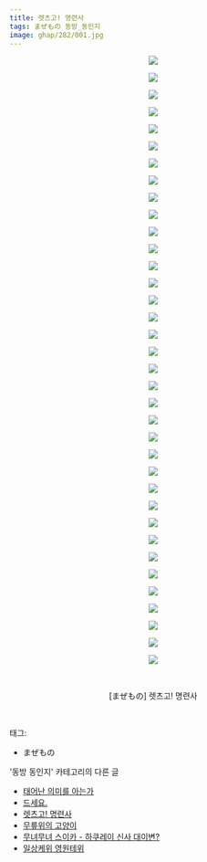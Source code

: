 ```yaml
---
title: 렛츠고! 명련사
tags: まぜもの 동방_동인지
image: ghap/282/001.jpg
---
```

<div class="article">
<p style="text-align: center; clear: none; float: none;"><img src="{{ site.nasurl }}/ghap/282/001.jpg"/></p>
<p style="text-align: center; clear: none; float: none;"><img src="{{ site.nasurl }}/ghap/282/002.jpg"/></p>
<p style="text-align: center; clear: none; float: none;"><img src="{{ site.nasurl }}/ghap/282/003.jpg"/></p>
<p style="text-align: center; clear: none; float: none;"><img src="{{ site.nasurl }}/ghap/282/004.jpg"/></p>
<p style="text-align: center; clear: none; float: none;"><img src="{{ site.nasurl }}/ghap/282/005.jpg"/></p>
<p style="text-align: center; clear: none; float: none;"><img src="{{ site.nasurl }}/ghap/282/006.jpg"/></p>
<p style="text-align: center; clear: none; float: none;"><img src="{{ site.nasurl }}/ghap/282/007.jpg"/></p>
<p style="text-align: center; clear: none; float: none;"><img src="{{ site.nasurl }}/ghap/282/008.jpg"/></p>
<p style="text-align: center; clear: none; float: none;"><img src="{{ site.nasurl }}/ghap/282/009.jpg"/></p>
<p style="text-align: center; clear: none; float: none;"><img src="{{ site.nasurl }}/ghap/282/010.jpg"/></p>
<p style="text-align: center; clear: none; float: none;"><img src="{{ site.nasurl }}/ghap/282/011.jpg"/></p>
<p style="text-align: center; clear: none; float: none;"><img src="{{ site.nasurl }}/ghap/282/012.jpg"/></p>
<p style="text-align: center; clear: none; float: none;"><img src="{{ site.nasurl }}/ghap/282/013.jpg"/></p>
<p style="text-align: center; clear: none; float: none;"><img src="{{ site.nasurl }}/ghap/282/014.jpg"/></p>
<p style="text-align: center; clear: none; float: none;"><img src="{{ site.nasurl }}/ghap/282/015.jpg"/></p>
<p style="text-align: center; clear: none; float: none;"><img src="{{ site.nasurl }}/ghap/282/016.jpg"/></p>
<p style="text-align: center; clear: none; float: none;"><img src="{{ site.nasurl }}/ghap/282/017.jpg"/></p>
<p style="text-align: center; clear: none; float: none;"><img src="{{ site.nasurl }}/ghap/282/018.jpg"/></p>
<p style="text-align: center; clear: none; float: none;"><img src="{{ site.nasurl }}/ghap/282/019.jpg"/></p>
<p style="text-align: center; clear: none; float: none;"><img src="{{ site.nasurl }}/ghap/282/020.jpg"/></p>
<p style="text-align: center; clear: none; float: none;"><img src="{{ site.nasurl }}/ghap/282/021.jpg"/></p>
<p style="text-align: center; clear: none; float: none;"><img src="{{ site.nasurl }}/ghap/282/022.jpg"/></p>
<p style="text-align: center; clear: none; float: none;"><img src="{{ site.nasurl }}/ghap/282/023.jpg"/></p>
<p style="text-align: center; clear: none; float: none;"><img src="{{ site.nasurl }}/ghap/282/024.jpg"/></p>
<p style="text-align: center; clear: none; float: none;"><img src="{{ site.nasurl }}/ghap/282/025.jpg"/></p>
<p style="text-align: center; clear: none; float: none;"><img src="{{ site.nasurl }}/ghap/282/026.jpg"/></p>
<p style="text-align: center; clear: none; float: none;"><img src="{{ site.nasurl }}/ghap/282/027.jpg"/></p>
<p style="text-align: center; clear: none; float: none;"><img src="{{ site.nasurl }}/ghap/282/028.jpg"/></p>
<p style="text-align: center; clear: none; float: none;"><img src="{{ site.nasurl }}/ghap/282/029.jpg"/></p>
<p style="text-align: center; clear: none; float: none;"><img src="{{ site.nasurl }}/ghap/282/030.jpg"/></p>
<p style="text-align: center; clear: none; float: none;"><img src="{{ site.nasurl }}/ghap/282/031.jpg"/></p>
<p style="text-align: center; clear: none; float: none;"><img src="{{ site.nasurl }}/ghap/282/032.jpg"/></p>
<p style="text-align: center; clear: none; float: none;"><img src="{{ site.nasurl }}/ghap/282/033.jpg"/></p>
<p style="text-align: center; clear: none; float: none;"><img src="{{ site.nasurl }}/ghap/282/034.jpg"/></p>
<p style="text-align: center; clear: none; float: none;"><img src="{{ site.nasurl }}/ghap/282/035.jpg"/></p>
<p style="text-align: center; clear: none; float: none;"><img src="{{ site.nasurl }}/ghap/282/036.jpg"/></p>
<p style="text-align: center; clear: none; float: none;"><br/></p>
<p style="text-align: center; clear: none; float: none;">[まぜもの] 렛츠고! 명련사</p>
<p><br/></p>
</div><div class="tagTrail">
<p>태그: </p>
<ul>
<li>まぜもの</li>
</ul>
</div><div class="another">
<p>'동방 동인지' 카테고리의 다른 글</p>
<ul>
<li><a href="/2016-06-19-ghap_285">태어난 의미를 아는가</a></li>
<li><a href="/2016-06-19-ghap_283">드세요.</a></li>
<li><a href="/2016-06-19-ghap_282">렛츠고! 명련사</a></li>
<li><a href="/2016-06-19-ghap_281">무릎위의 고양이</a></li>
<li><a href="/2016-06-19-ghap_279">무녀무녀 스이카 - 하쿠레이 신사 대이변?</a></li>
<li><a href="/2016-06-19-ghap_278">일상케위 영원테위</a></li>
</ul>
</div><div class="cb_module cb_fluid">
<div class="cb_wrt cb_profile">
</div><!-- commentList close -->
</div>